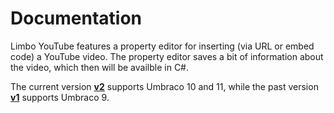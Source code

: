 # Documentation

Limbo YouTube features a property editor for inserting (via URL or embed code) a YouTube video. The property editor saves a bit of information about the video, which then will be availble in C#.

The current version [**v2**](./v2) supports Umbraco 10 and 11, while the past version [**v1**](./v1) supports Umbraco 9.